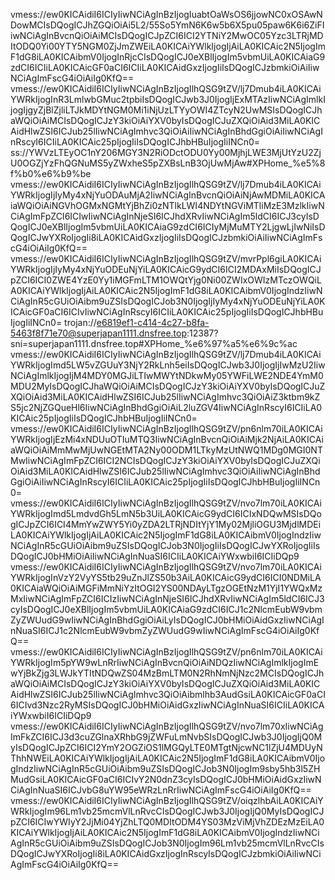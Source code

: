 vmess://ew0KICAidiI6ICIyIiwNCiAgInBzIjogIuabtOaWsOS6jjowNC0xOSAwNDowMCIsDQogICJhZGQiOiAi5L2/55So5YmN6K6w5b6X5pu05paw6K6i6ZiFIiwNCiAgInBvcnQiOiAiMCIsDQogICJpZCI6ICI2YTNiY2MwOC05Yzc3LTRjMDItODQ0Yi00YTY5NGM0ZjJmZWEiLA0KICAiYWlkIjogIjAiLA0KICAic2N5IjogImF1dG8iLA0KICAibmV0IjogInRjcCIsDQogICJ0eXBlIjogIm5vbmUiLA0KICAiaG9zdCI6ICIiLA0KICAicGF0aCI6ICIiLA0KICAidGxzIjogIiIsDQogICJzbmkiOiAiIiwNCiAgImFscG4iOiAiIg0KfQ==
vmess://ew0KICAidiI6ICIyIiwNCiAgInBzIjogIlhQSG9tZV/lj7Dmub4iLA0KICAiYWRkIjogInR3LmlwbGMuc2tpbiIsDQogICJwb3J0IjogIjExMTAzIiwNCiAgImlkIjogIjgyZjBlZjliLTJkMDYtNGM0Mi1iNjUzLTYyOWI4ZTcyN2UwMSIsDQogICJhaWQiOiAiMCIsDQogICJzY3kiOiAiYXV0byIsDQogICJuZXQiOiAid3MiLA0KICAidHlwZSI6ICJub25lIiwNCiAgImhvc3QiOiAiIiwNCiAgInBhdGgiOiAiIiwNCiAgInRscyI6ICIiLA0KICAic25pIjogIiIsDQogICJhbHBuIjogIiINCn0=
ss://YWVzLTEyOC1nY206MGY3N2RiODctODU0Yy00MjhjLWE3MjUtYzU2ZjU0OGZjYzFhQGNuMS5yZWxheS5pZXBsLnB3OjUwMjAw#XPHome_%e5%8f%b0%e6%b9%be
vmess://ew0KICAidiI6ICIyIiwNCiAgInBzIjogIlhQSG9tZV/lj7Dmub4iLA0KICAiYWRkIjogIjIyMy4xNjYuODAuMjA2IiwNCiAgInBvcnQiOiAiNjAwMDMiLA0KICAiaWQiOiAiNGVhOGMxNGMtYjBhZi0zNTlkLWI4NDYtNGViMTliMzE3MzlkIiwNCiAgImFpZCI6ICIwIiwNCiAgInNjeSI6ICJhdXRvIiwNCiAgIm5ldCI6ICJ3cyIsDQogICJ0eXBlIjogIm5vbmUiLA0KICAiaG9zdCI6ICIyMjMuMTY2LjgwLjIwNiIsDQogICJwYXRoIjogIi8iLA0KICAidGxzIjogIiIsDQogICJzbmkiOiAiIiwNCiAgImFscG4iOiAiIg0KfQ==
vmess://ew0KICAidiI6ICIyIiwNCiAgInBzIjogIlhQSG9tZV/mvrPpl6giLA0KICAiYWRkIjogIjIyMy4xNjYuODEuNjYiLA0KICAicG9ydCI6ICI2MDAxMiIsDQogICJpZCI6ICI0ZWE4YzE0Yy1iMGFmLTM1OWQtYjg0Ni00ZWIxOWIzMTczOWQiLA0KICAiYWlkIjogIjAiLA0KICAic2N5IjogImF1dG8iLA0KICAibmV0IjogIndzIiwNCiAgInR5cGUiOiAibm9uZSIsDQogICJob3N0IjogIjIyMy4xNjYuODEuNjYiLA0KICAicGF0aCI6ICIvIiwNCiAgInRscyI6ICIiLA0KICAic25pIjogIiIsDQogICJhbHBuIjogIiINCn0=
trojan://e6819ef1-c414-4c27-b8fa-5463f8f71e70@superjapan1111.dnsfree.top:12387?sni=superjapan1111.dnsfree.top#XPHome_%e6%97%a5%e6%9c%ac
vmess://ew0KICAidiI6ICIyIiwNCiAgInBzIjogIlhQSG9tZV/lj7Dmub4iLA0KICAiYWRkIjogImd5LW5vZGUuY3NjY2RkLnh5eiIsDQogICJwb3J0IjogIjIwMzU2IiwNCiAgImlkIjogIjM4MDY0MGJiLTIwMWYtNDkwMy05YWFiLWE2NDE4YmM0MDU2MyIsDQogICJhaWQiOiAiMCIsDQogICJzY3kiOiAiYXV0byIsDQogICJuZXQiOiAid3MiLA0KICAidHlwZSI6ICJub25lIiwNCiAgImhvc3QiOiAiZ3ktbm9kZS5jc2NjZGQueHl6IiwNCiAgInBhdGgiOiAiL2luZGV4IiwNCiAgInRscyI6ICIiLA0KICAic25pIjogIiIsDQogICJhbHBuIjogIiINCn0=
vmess://ew0KICAidiI6ICIyIiwNCiAgInBzIjogIlhQSG9tZV/pn6nlm70iLA0KICAiYWRkIjogIjEzMi4xNDUuOTIuMTQ3IiwNCiAgInBvcnQiOiAiMjk2NjAiLA0KICAiaWQiOiAiMmMwMjUwNGEtMTA2Ny00ODM1LTkyMzUtNWQ1MDg0MGI0NTMwIiwNCiAgImFpZCI6ICI2NCIsDQogICJzY3kiOiAiYXV0byIsDQogICJuZXQiOiAid3MiLA0KICAidHlwZSI6ICJub25lIiwNCiAgImhvc3QiOiAiIiwNCiAgInBhdGgiOiAiIiwNCiAgInRscyI6ICIiLA0KICAic25pIjogIiIsDQogICJhbHBuIjogIiINCn0=
vmess://ew0KICAidiI6ICIyIiwNCiAgInBzIjogIlhQSG9tZV/nvo7lm70iLA0KICAiYWRkIjogImd5LmdvdGh5LmN5b3UiLA0KICAicG9ydCI6ICIxNDQwMSIsDQogICJpZCI6ICI4MmYwZWY5Yi0yZDA2LTRjNDItYjY1My02MjliOGU3MjdlMDEiLA0KICAiYWlkIjogIjAiLA0KICAic2N5IjogImF1dG8iLA0KICAibmV0IjogIndzIiwNCiAgInR5cGUiOiAibm9uZSIsDQogICJob3N0IjogIiIsDQogICJwYXRoIjogIiIsDQogICJ0bHMiOiAiIiwNCiAgInNuaSI6ICIiLA0KICAiYWxwbiI6ICIiDQp9
vmess://ew0KICAidiI6ICIyIiwNCiAgInBzIjogIlhQSG9tZV/nvo7lm70iLA0KICAiYWRkIjogInVzY2VyYS5tb29uZnJlZS50b3AiLA0KICAicG9ydCI6ICI0NDMiLA0KICAiaWQiOiAiMGFiMmNiYzItOGI2YS00NDAyLTgzOGEtNzM1YjI1YWQxMzMxIiwNCiAgImFpZCI6ICIzIiwNCiAgInNjeSI6ICJhdXRvIiwNCiAgIm5ldCI6ICJ3cyIsDQogICJ0eXBlIjogIm5vbmUiLA0KICAiaG9zdCI6ICJ1c2NlcmEubW9vbmZyZWUudG9wIiwNCiAgInBhdGgiOiAiLyIsDQogICJ0bHMiOiAidGxzIiwNCiAgInNuaSI6ICJ1c2NlcmEubW9vbmZyZWUudG9wIiwNCiAgImFscG4iOiAiIg0KfQ==
vmess://ew0KICAidiI6ICIyIiwNCiAgInBzIjogIlhQSG9tZV/pn6nlm70iLA0KICAiYWRkIjogIm5pYW9wLnRrIiwNCiAgInBvcnQiOiAiNDQzIiwNCiAgImlkIjogImEwYjBkZjg3LWJkYTItNDQwZS04MzBmLTM0N2RhNmNjNzc2MCIsDQogICJhaWQiOiAiMCIsDQogICJzY3kiOiAiYXV0byIsDQogICJuZXQiOiAid3MiLA0KICAidHlwZSI6ICJub25lIiwNCiAgImhvc3QiOiAibmlhb3AudGsiLA0KICAicGF0aCI6ICIvd3Nzc2RyMSIsDQogICJ0bHMiOiAidGxzIiwNCiAgInNuaSI6ICIiLA0KICAiYWxwbiI6ICIiDQp9
vmess://ew0KICAidiI6ICIyIiwNCiAgInBzIjogIlhQSG9tZV/nvo7lm70xIiwNCiAgImFkZCI6ICJ3d3cuZGlnaXRhbG9jZWFuLmNvbSIsDQogICJwb3J0IjogIjQ0MyIsDQogICJpZCI6ICI2YmY2OGZiOS1lMGQyLTE0MTgtNjcwNC1lZjU4MDUyNThhNWEiLA0KICAiYWlkIjogIjAiLA0KICAic2N5IjogImF1dG8iLA0KICAibmV0IjogIndzIiwNCiAgInR5cGUiOiAibm9uZSIsDQogICJob3N0IjogIm9sby5hb3l5ZHMudGsiLA0KICAicGF0aCI6ICIvY2N0dnZ3cyIsDQogICJ0bHMiOiAidGxzIiwNCiAgInNuaSI6ICJvbG8uYW95eWRzLnRrIiwNCiAgImFscG4iOiAiIg0KfQ==
vmess://ew0KICAidiI6ICIyIiwNCiAgInBzIjogIlhQSG9tZV/oiqzlhbAiLA0KICAiYWRkIjogIm96Lm1vb25mcmVlLnRvcCIsDQogICJwb3J0IjogIjQ0MyIsDQogICJpZCI6ICIwYWIyY2JjMi04YjZhLTQ0MDItODM4YS03MzViMjVhZDEzMzEiLA0KICAiYWlkIjogIjAiLA0KICAic2N5IjogImF1dG8iLA0KICAibmV0IjogIndzIiwNCiAgInR5cGUiOiAibm9uZSIsDQogICJob3N0IjogIm96Lm1vb25mcmVlLnRvcCIsDQogICJwYXRoIjogIi8iLA0KICAidGxzIjogInRscyIsDQogICJzbmkiOiAiIiwNCiAgImFscG4iOiAiIg0KfQ==
